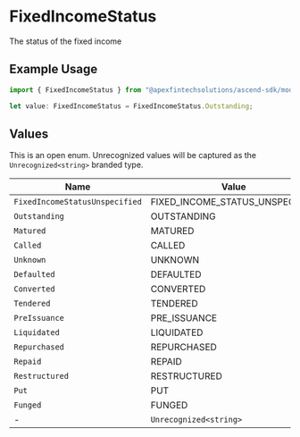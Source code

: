 # FixedIncomeStatus

The status of the fixed income

## Example Usage

```typescript
import { FixedIncomeStatus } from "@apexfintechsolutions/ascend-sdk/models/components";

let value: FixedIncomeStatus = FixedIncomeStatus.Outstanding;
```

## Values

This is an open enum. Unrecognized values will be captured as the `Unrecognized<string>` branded type.

| Name                            | Value                           |
| ------------------------------- | ------------------------------- |
| `FixedIncomeStatusUnspecified`  | FIXED_INCOME_STATUS_UNSPECIFIED |
| `Outstanding`                   | OUTSTANDING                     |
| `Matured`                       | MATURED                         |
| `Called`                        | CALLED                          |
| `Unknown`                       | UNKNOWN                         |
| `Defaulted`                     | DEFAULTED                       |
| `Converted`                     | CONVERTED                       |
| `Tendered`                      | TENDERED                        |
| `PreIssuance`                   | PRE_ISSUANCE                    |
| `Liquidated`                    | LIQUIDATED                      |
| `Repurchased`                   | REPURCHASED                     |
| `Repaid`                        | REPAID                          |
| `Restructured`                  | RESTRUCTURED                    |
| `Put`                           | PUT                             |
| `Funged`                        | FUNGED                          |
| -                               | `Unrecognized<string>`          |